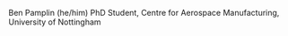 Ben Pamplin (he/him)
PhD Student, Centre for Aerospace Manufacturing, University of Nottingham

<!---
aBenPamplin/aBenPamplin is a ✨ special ✨ repository because its `README.md` (this file) appears on your GitHub profile.
You can click the Preview link to take a look at your changes.
--->
